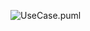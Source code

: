 ![UseCase.puml](https://raw.githubusercontent.com/oleksandrblazhko/ai-212-tuz/ai-212-tuz-with_labotatory_work_7/2-SoftwareDesign/2.7-PlantUML/UseCase.puml)


